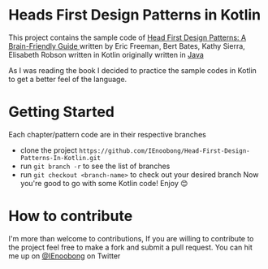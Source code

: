 # Heads First Design Patterns in Kotlin

This project contains the sample code of [Head First Design Patterns: A Brain-Friendly Guide ](https://www.amazon.com/Head-First-Design-Patterns-Brain-Friendly/dp/0596007124) written by  Eric Freeman, Bert Bates, Kathy Sierra, Elisabeth Robson written in Kotlin originally written in [Java](https://github.com/bethrobson/Head-First-Design-Patterns)

As I was reading the book I decided to practice the sample codes in Kotlin to get a better feel of the language.

# Getting Started
Each chapter/pattern code are in their respective branches
 * clone the project `https://github.com/IEnoobong/Head-First-Design-Patterns-In-Kotlin.git`
 * run `git branch -r` to see the list of branches
 * run `git checkout <branch-name>` to check out your desired branch
Now you're good to go with some Kotlin code! Enjoy :blush:

# How to contribute
I'm more than welcome to contributions, If you are willing to contribute to the project feel free to make a fork and submit a pull request.
You can hit me up on [@IEnoobong](https://twitter.com/IEnoobong) on Twitter
